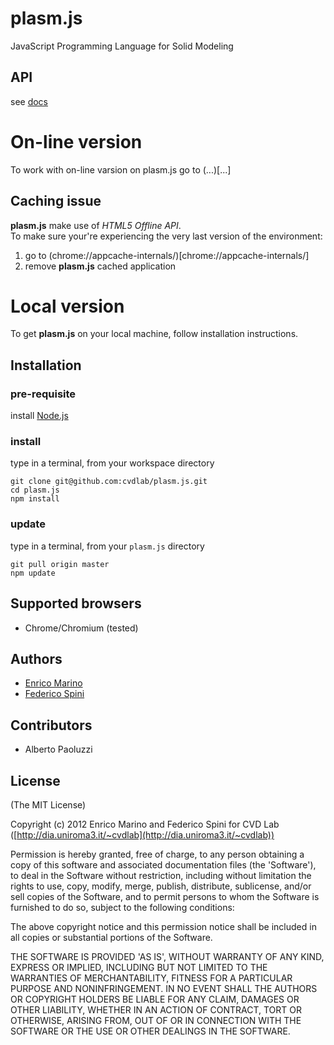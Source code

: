 # plasm.js

JavaScript Programming Language for Solid Modeling

## API

see [docs](https://github.com/cvdlab/plasm.js/blob/master/docs/Readme.md)

# On-line version

To work with on-line varsion on plasm.js go to (...)[...]

## Caching issue

**plasm.js** make use of *HTML5 Offline API*.  
To make sure your're experiencing the very last version of the environment:

1. go to (chrome://appcache-internals/)[chrome://appcache-internals/]
2. remove **plasm.js** cached application

# Local version

To get **plasm.js** on your local machine, follow installation instructions.

## Installation

### pre-requisite

install [Node.js](http://nodejs.org/)

### install

type in a terminal, from your workspace directory

```
git clone git@github.com:cvdlab/plasm.js.git
cd plasm.js
npm install 
```

### update

type in a terminal, from your `plasm.js` directory

```
git pull origin master
npm update
```

## Supported browsers

- Chrome/Chromium (tested)

## Authors

- [Enrico Marino](http://onirame.no.de)
- [Federico Spini](http://spini.no.de)

## Contributors

- Alberto Paoluzzi

## License

(The MIT License)

Copyright (c) 2012 Enrico Marino and Federico Spini for CVD Lab ([http://dia.uniroma3.it/~cvdlab](http://dia.uniroma3.it/~cvdlab))

Permission is hereby granted, free of charge, to any person obtaining
a copy of this software and associated documentation files (the
'Software'), to deal in the Software without restriction, including
without limitation the rights to use, copy, modify, merge, publish,
distribute, sublicense, and/or sell copies of the Software, and to
permit persons to whom the Software is furnished to do so, subject to
the following conditions:

The above copyright notice and this permission notice shall be
included in all copies or substantial portions of the Software.

THE SOFTWARE IS PROVIDED 'AS IS', WITHOUT WARRANTY OF ANY KIND,
EXPRESS OR IMPLIED, INCLUDING BUT NOT LIMITED TO THE WARRANTIES OF
MERCHANTABILITY, FITNESS FOR A PARTICULAR PURPOSE AND NONINFRINGEMENT.
IN NO EVENT SHALL THE AUTHORS OR COPYRIGHT HOLDERS BE LIABLE FOR ANY
CLAIM, DAMAGES OR OTHER LIABILITY, WHETHER IN AN ACTION OF CONTRACT,
TORT OR OTHERWISE, ARISING FROM, OUT OF OR IN CONNECTION WITH THE
SOFTWARE OR THE USE OR OTHER DEALINGS IN THE SOFTWARE.